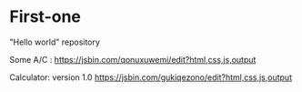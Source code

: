 # First-one
"Hello world" repository

Some A/C : https://jsbin.com/qonuxuwemi/edit?html,css,js,output

Calculator: version 1.0  https://jsbin.com/gukiqezono/edit?html,css,js,output 

